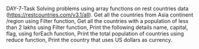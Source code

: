 DAY-7-Task
Solving problems using array functions on rest countries data (https://restcountries.com/v3.1/all).
Get all the countries from Asia continent /region using Filter function, 
Get all the countries with a population of less than 2 lakhs using Filter function, 
Print the following details name, capital, flag, using forEach function, 
Print the total population of countries using reduce function, 
Print the country that uses US dollars as currency.

